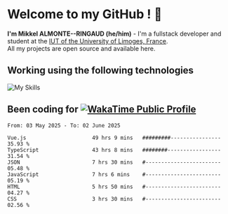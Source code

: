 # Welcome to my GitHub ! 🌃

**I'm Mikkel ALMONTE--RINGAUD (he/him)** - I'm a fullstack developer and student at the [IUT of the University of Limoges, France](https://iut.unilim.fr). \
All my projects are open source and available here.

## Working using the following technologies

![My Skills](https://skillicons.dev/icons?i=solidjs,pnpm,nodejs,ts,js,vercel,netlify,html,css,rust,astro,git,vue,md,electron,figma,github,bash,bun,cloudflare,py,tailwind,nginx,npm,tauri,vite,zig,yarn,windicss,dart,flutter,kotlin&theme=dark)

## Been coding for [![WakaTime Public Profile](https://wakatime.com/badge/user/0839e595-e07a-435c-8d59-ed95f2a3d6dd.svg?style=flat-square)](https://wakatime.com/@0839e595-e07a-435c-8d59-ed95f2a3d6dd)

<!--START_SECTION:waka-->

```plain
From: 03 May 2025 - To: 02 June 2025

Vue.js                     49 hrs 9 mins   #########----------------   35.93 %
TypeScript                 43 hrs 8 mins   ########-----------------   31.54 %
JSON                       7 hrs 30 mins   #------------------------   05.48 %
JavaScript                 7 hrs 6 mins    #------------------------   05.19 %
HTML                       5 hrs 50 mins   #------------------------   04.27 %
CSS                        3 hrs 30 mins   #------------------------   02.56 %
```

<!--END_SECTION:waka-->
